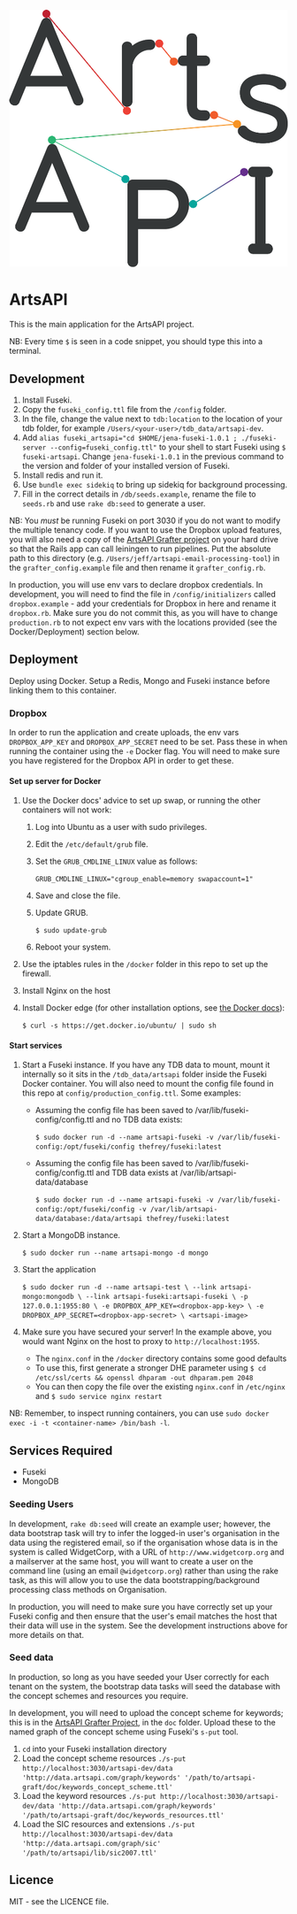 ![ArtsAPI Logo](https://github.com/Swirrl/artsapi/blob/master/app/assets/images/aa-logo.png?raw=true "ArtsAPI Logo")

# ArtsAPI

This is the main application for the ArtsAPI project.

NB: Every time `$` is seen in a code snippet, you should type this into a terminal.

## Development

1. Install Fuseki.
2. Copy the `fuseki_config.ttl` file from the `/config` folder.
3. In the file, change the value next to `tdb:location` to the location of your tdb folder, for example `/Users/<your-user>/tdb_data/artsapi-dev`.
4. Add `alias fuseki_artsapi="cd $HOME/jena-fuseki-1.0.1 ; ./fuseki-server --config=fuseki_config.ttl"` to your shell to start Fuseki using `$ fuseki-artsapi`. Change `jena-fuseki-1.0.1` in the previous command to the version and folder of your installed version of Fuseki.
5. Install redis and run it.
6. Use `bundle exec sidekiq` to bring up sidekiq for background processing.
7. Fill in the correct details in `/db/seeds.example`, rename the file to `seeds.rb` and use `rake db:seed` to generate a user.

NB: You *must* be running Fuseki on port 3030 if you do not want to modify the multiple tenancy code. If you want to use the Dropbox upload features, you will also need a copy of the [ArtsAPI Grafter project](https://github.com/Swirrl/artsapi-email-processing-tool) on your hard drive so that the Rails app can call leiningen to run pipelines. Put the absolute path to this directory (e.g. `/Users/jeff/artsapi-email-processing-tool`) in the `grafter_config.example` file and then rename it `grafter_config.rb`.

In production, you will use env vars to declare dropbox credentials. In development, you will need to find the file in `/config/initializers` called `dropbox.example` - add your credentials for Dropbox in here and rename it `dropbox.rb`. Make sure you do not commit this, as you will have to change `production.rb` to not expect env vars with the locations provided (see the Docker/Deployment) section below.

## Deployment

Deploy using Docker. Setup a Redis, Mongo and Fuseki instance before linking them to this container.


### Dropbox

In order to run the application and create uploads, the env vars `DROPBOX_APP_KEY` and `DROPBOX_APP_SECRET` need to be set. Pass these in when running the container using the `-e` Docker flag. You will need to make sure you have registered for the Dropbox API in order to get these. 

#### Set up server for Docker

1. Use the Docker docs' advice to set up swap, or running the other containers will not work:

    1. Log into Ubuntu as a user with sudo privileges.

    2. Edit the `/etc/default/grub` file.

    3. Set the `GRUB_CMDLINE_LINUX` value as follows:

        `GRUB_CMDLINE_LINUX="cgroup_enable=memory swapaccount=1"`

    4. Save and close the file.

    5. Update GRUB.

        `$ sudo update-grub`

    6. Reboot your system.

2. Use the iptables rules in the `/docker` folder in this repo to set up the firewall.

3. Install Nginx on the host

4. Install Docker edge (for other installation options, see [the  Docker docs](http://docs.docker.com/installation/ubuntulinux/)):

    `$ curl -s https://get.docker.io/ubuntu/ | sudo sh`

#### Start services

1. Start a Fuseki instance. If you have any TDB data to mount, mount it internally so it sits in the `/tdb_data/artsapi` folder inside the Fuseki Docker container. You will also need to mount the config file found in this repo at `config/production_config.ttl`. Some examples:

    - Assuming the config file has been saved to /var/lib/fuseki-config/config.ttl and no TDB data exists:

      `$ sudo docker run -d --name artsapi-fuseki -v /var/lib/fuseki-config:/opt/fuseki/config thefrey/fuseki:latest`

    - Assuming the config file has been saved to /var/lib/fuseki-config/config.ttl and TDB data exists at /var/lib/artsapi-data/database

      `$ sudo docker run -d --name artsapi-fuseki -v /var/lib/fuseki-config:/opt/fuseki/config -v /var/lib/artsapi-data/database:/data/artsapi thefrey/fuseki:latest`

2. Start a MongoDB instance.

    `$ sudo docker run --name artsapi-mongo -d mongo`

3. Start the application

    `$ sudo docker run -d --name artsapi-test \
        --link artsapi-mongo:mongodb \
        --link artsapi-fuseki:artsapi-fuseki \
        -p 127.0.0.1:1955:80 \
        -e DROPBOX_APP_KEY=<dropbox-app-key> \
        -e DROPBOX_APP_SECRET=<dropbox-app-secret> \
        <artsapi-image>`

4. Make sure you have secured your server! In the example above, you would want Nginx on the host to proxy to `http://localhost:1955`.

    - The `nginx.conf` in the `/docker` directory contains some good defaults
    - To use this, first generate a stronger DHE parameter using `$ cd /etc/ssl/certs && openssl dhparam -out dhparam.pem 2048`
    - You can then copy the file over the existing `nginx.conf` in `/etc/nginx` and `$ sudo service nginx restart`

NB: Remember, to inspect running containers, you can use `sudo docker exec -i -t <container-name> /bin/bash -l`.

## Services Required

- Fuseki
- MongoDB

### Seeding Users

In development, `rake db:seed` will create an example user; however, the data bootstrap task will try to infer the logged-in user's organisation in the data using the registered email, so if the organisation whose data is in the system is called WidgetCorp, with a URL of `http://www.widgetcorp.org` and a mailserver at the same host, you will want to create a user on the command line (using an email `@widgetcorp.org`) rather than using the rake task, as this will allow you to use the data bootstrapping/background processing class methods on Organisation.

In production, you will need to make sure you have correctly set up your Fuseki config and then ensure that the user's email matches the host that their data will use in the system. See the development instructions above for more details on that.

### Seed data

In production, so long as you have seeded your User correctly for each tenant on the system, the bootstrap data tasks will seed the database with the concept schemes and resources you require.

In development, you will need to upload the concept scheme for keywords; this is in the [ArtsAPI Grafter Project](https://github.com/Swirrl/artsapi-email-processing-tool), in the `doc` folder. Upload these to the named graph of the concept scheme using Fuseki's `s-put` tool. 

1. `cd` into your Fuseki installation directory
2. Load the concept scheme resources `./s-put http://localhost:3030/artsapi-dev/data 'http://data.artsapi.com/graph/keywords' '/path/to/artsapi-graft/doc/keywords_concept_scheme.ttl'`
3. Load the keyword resources `./s-put http://localhost:3030/artsapi-dev/data 'http://data.artsapi.com/graph/keywords' '/path/to/artsapi-graft/doc/keywords_resources.ttl'`
4. Load the SIC resources and extensions `./s-put http://localhost:3030/artsapi-dev/data 'http://data.artsapi.com/graph/sic' '/path/to/artsapi/lib/sic2007.ttl'`

## Licence

MIT - see the LICENCE file.
